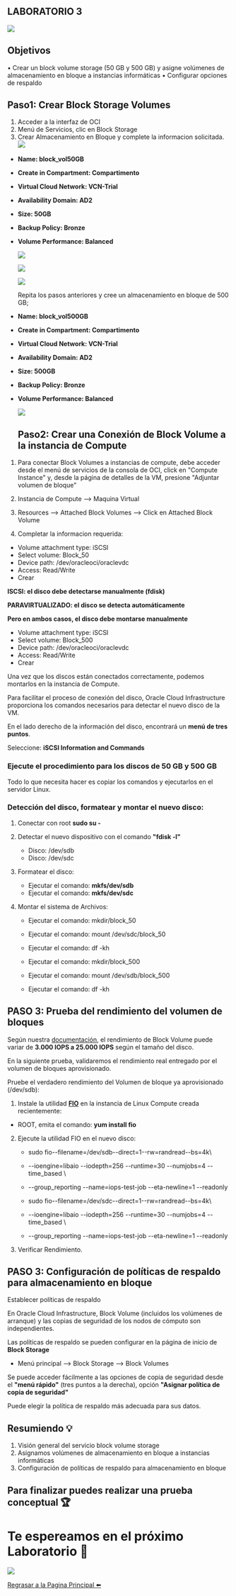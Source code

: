 ## LABORATORIO 3


  ![](./img1/981.png)

## Objetivos
• Crear  un block volume storage  (50 GB y 500 GB) y asigne volúmenes de almacenamiento en bloque a instancias informáticas
• Configurar opciones de respaldo

## Paso1: Crear Block Storage Volumes

1.	Acceder a la interfaz de OCI
2.	Menú de Servicios, clic en Block Storage
3.	Crear Almacenamiento en Bloque  y complete la informacion solicitada.
  ![](./img1/97.png)
  
    
  
* **Name: block_vol50GB**
* **Create in Compartment: Compartimento**
* **Virtual Cloud Network: VCN-Trial**
* **Availability Domain: AD2**
* **Size: 50GB**
* **Backup Policy: Bronze**
* **Volume Performance: Balanced**

  ![](./img1/96.png)
  
  ![](./img1/96a.png)
  
  ![](./img1/96b.png)
  
  Repita los pasos anteriores y cree un almacenamiento en bloque de 500 GB;
  
  
* **Name: block_vol500GB**
* **Create in Compartment: Compartimento**
* **Virtual Cloud Network: VCN-Trial**
* **Availability Domain: AD2**
* **Size: 500GB**
* **Backup Policy: Bronze**
* **Volume Performance: Balanced**


  ![](./img1/95.png)
  
  ## Paso2: Crear una Conexión de Block Volume a la instancia de Compute
  
1.	Para conectar Block Volumes a instancias de compute, debe acceder desde el menú de servicios de la consola de OCI, click en "Compute Instance" y, desde       la página de detalles de la VM, presione "Adjuntar volumen de bloque"
 
 
2. Instancia de Compute -->  Maquina Virtual 

3. Resources --> Attached Block Volumes --> Click en Attached Block Volume

4. Completar la informacion requerida: 

* Volume attachment type: iSCSI
* Select volume: Block_50
* Device path: /dev/oracleoci/oraclevdc
* Access: Read/Write
* Crear 

  
**ISCSI: el disco debe detectarse manualmente (fdisk)**

**PARAVIRTUALIZADO: el disco se detecta automáticamente**

**Pero en ambos casos, el disco debe montarse manualmente**

    
    
* Volume attachment type: iSCSI
* Select volume: Block_500
* Device path: /dev/oracleoci/oraclevdc
* Access: Read/Write
* Crear 

Una vez que los discos están conectados correctamente, podemos montarlos en la instancia de Compute.

Para facilitar el proceso de conexión del disco, Oracle Cloud Infrastructure proporciona los comandos necesarios para detectar el nuevo disco de la VM. 

En el lado derecho de la información del disco, encontrará un **menú de tres puntos**.

Seleccione: **iSCSI Information and Commands**

### Ejecute el procedimiento para los discos de 50 GB y 500 GB

Todo lo que necesita hacer es copiar los comandos y ejecutarlos en el servidor Linux.

### Detección del disco, formatear y montar el nuevo disco:

1. Conectar con root **sudo su -**

2. Detectar el nuevo dispositivo con el comando **"fdisk -l"**
   + Disco: /dev/sdb     
   + Disco: /dev/sdc
3. Formatear el disco: 
   + Ejecutar el comando: **mkfs/dev/sdb**
   + Ejecutar el comando: **mkfs/dev/sdc**
 
4. Montar el sistema de Archivos:
   + Ejecutar el comando: mkdir/block_50
   + Ejecutar el comando: mount /dev/sdc/block_50
   + Ejecutar el comando: df -kh
   
   + Ejecutar el comando: mkdir/block_500
   + Ejecutar el comando: mount /dev/sdb/block_500
   + Ejecutar el comando: df -kh
   
  ## PASO 3: Prueba del rendimiento del volumen de bloques
  
Según nuestra [documentación](https://docs.cloud.oracle.com/es-ww/iaas/Content/Block/Concepts/blockvolumeperformance.htm), el rendimiento de Block Volume puede variar de **3.000 IOPS a 25.000 IOPS** según el tamaño del disco. 

En la siguiente prueba, validaremos el rendimiento real entregado por el volumen de bloques aprovisionado.

Pruebe el verdadero rendimiento del Volumen de bloque ya aprovisionado (/dev/sdb):

1.  Instale la utilidad [**FIO**](https://docs.cloud.oracle.com/en-us/iaas/Content/Block/References/samplefiocommandslinux.htm) en la instancia de Linux Compute creada recientemente: 

* ROOT, emita el comando: **yum install fio**

2.  Ejecute la utilidad FIO en el nuevo disco: 

    + sudo fio--filename=/dev/sdb--direct=1--rw=randread--bs=4k\
    + --ioengine=libaio --iodepth=256 --runtime=30 --numjobs=4 --time_based \
    + --group_reporting --name=iops-test-job --eta-newline=1 --readonly
    
    
    + sudo fio--filename=/dev/sdc--direct=1--rw=randread--bs=4k\
    + --ioengine=libaio --iodepth=256 --runtime=30 --numjobs=4 --time_based \
    + --group_reporting --name=iops-test-job --eta-newline=1 --readonly


3. Verificar Rendimiento. 

 ## PASO 3: Configuración de políticas de respaldo para almacenamiento en bloque

Establecer políticas de respaldo

En Oracle Cloud Infrastructure, Block Volume (incluidos los volúmenes de arranque) y las copias de seguridad de los nodos de cómputo son independientes. 

Las políticas de respaldo se pueden configurar en la página de inicio de **Block Storage** 

* Menú principal --> Block Storage  -->  Block Volumes

Se puede acceder fácilmente a las opciones de copia de seguridad desde el **"menú rápido"** (tres puntos a la derecha), opción **"Asignar política de copia de seguridad"**

Puede elegir la política de respaldo más adecuada para sus datos.


## Resumiendo :bulb:
1. Visión general del servicio  block volume storage
2. Asignamos volúmenes de almacenamiento en bloque a instancias informáticas
3. Configuración de políticas de respaldo para almacenamiento en bloque


## Para finalizar puedes realizar una prueba conceptual :trophy:

# Te espereamos en el próximo Laboratorio  :rocket:

 ![](./img1/93.png)
 
 
[Regrasar a la Pagina Principal :arrow_left:](../README.md)

    
   
  
   
   




         
  
  








